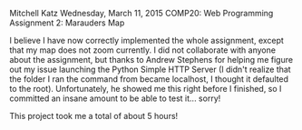 Mitchell Katz
Wednesday, March 11, 2015
COMP20: Web Programming
Assignment 2: Marauders Map


I believe I have now correctly implemented the whole assignment, except that my
map does not zoom currently. I did not collaborate with anyone about the
assignment, but thanks to Andrew Stephens for helping me figure out my issue
launching the Python Simple HTTP Server (I didn't realize that the folder I 
ran the command from became localhost, I thought it defaulted to the root).
Unfortunately, he showed me this right before I finished, so I committed an
insane amount to be able to test it... sorry!

This project took me a total of about 5 hours!